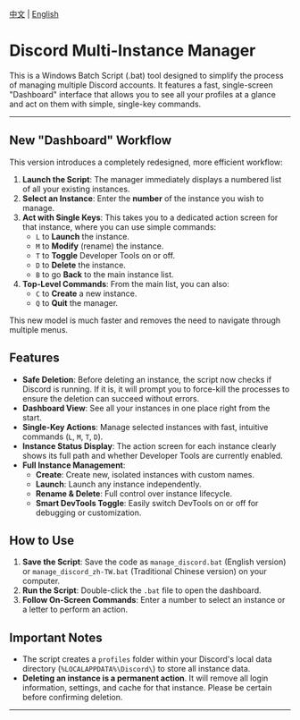 [中文](README-zh.md) | [English](README.md)

# Discord Multi-Instance Manager

This is a Windows Batch Script (.bat) tool designed to simplify the process of managing multiple Discord accounts. It features a fast, single-screen "Dashboard" interface that allows you to see all your profiles at a glance and act on them with simple, single-key commands.

---

## New "Dashboard" Workflow

This version introduces a completely redesigned, more efficient workflow:

1.  **Launch the Script**: The manager immediately displays a numbered list of all your existing instances.
2.  **Select an Instance**: Enter the **number** of the instance you wish to manage.
3.  **Act with Single Keys**: This takes you to a dedicated action screen for that instance, where you can use simple commands:
    - `L` to **Launch** the instance.
    - `M` to **Modify** (rename) the instance.
    - `T` to **Toggle** Developer Tools on or off.
    - `D` to **Delete** the instance.
    - `B` to go **Back** to the main instance list.
4.  **Top-Level Commands**: From the main list, you can also:
    - `C` to **Create** a new instance.
    - `Q` to **Quit** the manager.

This new model is much faster and removes the need to navigate through multiple menus.

## Features

- **Safe Deletion**: Before deleting an instance, the script now checks if Discord is running. If it is, it will prompt you to force-kill the processes to ensure the deletion can succeed without errors.
- **Dashboard View**: See all your instances in one place right from the start.
- **Single-Key Actions**: Manage selected instances with fast, intuitive commands (`L`, `M`, `T`, `D`).
- **Instance Status Display**: The action screen for each instance clearly shows its full path and whether Developer Tools are currently enabled.
- **Full Instance Management**:
    - **Create**: Create new, isolated instances with custom names.
    - **Launch**: Launch any instance independently.
    - **Rename & Delete**: Full control over instance lifecycle.
    - **Smart DevTools Toggle**: Easily switch DevTools on or off for debugging or customization.

## How to Use

1.  **Save the Script**: Save the code as `manage_discord.bat` (English version) or `manage_discord_zh-TW.bat` (Traditional Chinese version) on your computer.
2.  **Run the Script**: Double-click the `.bat` file to open the dashboard.
3.  **Follow On-Screen Commands**: Enter a number to select an instance or a letter to perform an action.

## Important Notes

- The script creates a `profiles` folder within your Discord's local data directory (`%LOCALAPPDATA%\Discord\`) to store all instance data.
- **Deleting an instance is a permanent action**. It will remove all login information, settings, and cache for that instance. Please be certain before confirming deletion.

---